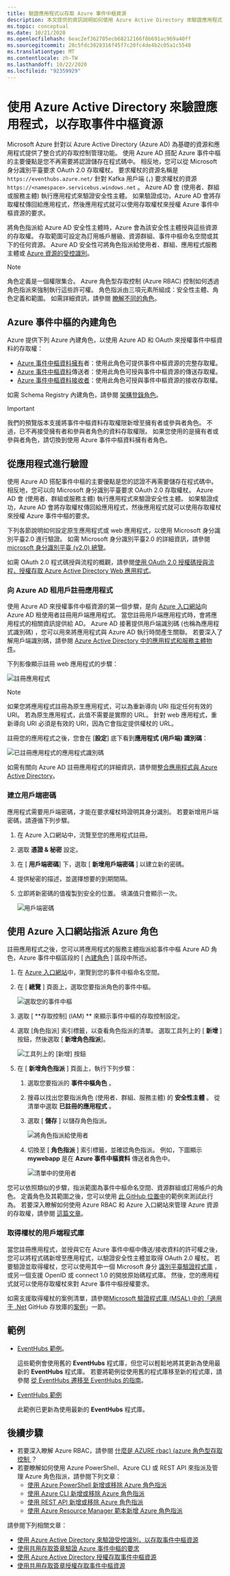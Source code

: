 ```yaml
---
title: 驗證應用程式以存取 Azure 事件中樞資源
description: 本文提供的資訊說明如何使用 Azure Active Directory 來驗證應用程式，以存取 Azure 事件中樞資源
ms.topic: conceptual
ms.date: 10/21/2020
ms.openlocfilehash: 6eac2ef362705ecb68212166f8b691ac969a40ff
ms.sourcegitcommit: 28c5fdc3828316f45f7c20fc4de4b2c05a1c5548
ms.translationtype: MT
ms.contentlocale: zh-TW
ms.lasthandoff: 10/22/2020
ms.locfileid: "92359929"
---
```

# <a name="authenticate-an-application-with-azure-active-directory-to-access-event-hubs-resources"></a>使用 Azure Active Directory 來驗證應用程式，以存取事件中樞資源
Microsoft Azure 針對以 Azure Active Directory (Azure AD) 為基礎的資源和應用程式提供了整合式的存取控制管理功能。 使用 Azure AD 搭配 Azure 事件中樞的主要優點是您不再需要將認證儲存在程式碼中。 相反地，您可以從 Microsoft 身分識別平臺要求 OAuth 2.0 存取權杖。 要求權杖的資源名稱是 `https://eventhubs.azure.net/` 針對 Kafka 用戶端 (，) 要求權杖的資源 `https://<namespace>.servicebus.windows.net` 。 Azure AD 會 (使用者、群組或服務主體) 執行應用程式來驗證安全性主體。 如果驗證成功，Azure AD 會將存取權杖傳回給應用程式，然後應用程式就可以使用存取權杖來授權 Azure 事件中樞資源的要求。

將角色指派給 Azure AD 安全性主體時，Azure 會為該安全性主體授與這些資源的存取權。 存取範圍可設定為訂用帳戶層級、資源群組、事件中樞命名空間或其下的任何資源。 Azure AD 安全性可將角色指派給使用者、群組、應用程式服務主體或 [Azure 資源的受控識別](../active-directory/managed-identities-azure-resources/overview.md)。 

> [!NOTE]
> 角色定義是一個權限集合。 Azure 角色型存取控制 (Azure RBAC) 控制如何透過角色指派來強制執行這些許可權。 角色指派由三項元素所組成：安全性主體、角色定義和範圍。 如需詳細資訊，請參閱 [瞭解不同的角色](../role-based-access-control/overview.md)。

## <a name="built-in-roles-for-azure-event-hubs"></a>Azure 事件中樞的內建角色
Azure 提供下列 Azure 內建角色，以使用 Azure AD 和 OAuth 來授權事件中樞資料的存取權：

- [Azure 事件中樞資料擁有](../role-based-access-control/built-in-roles.md#azure-event-hubs-data-owner)者：使用此角色可提供事件中樞資源的完整存取權。
- [Azure 事件中樞資料](../role-based-access-control/built-in-roles.md#azure-event-hubs-data-sender)傳送者：使用此角色可授與事件中樞資源的傳送存取權。
- [Azure 事件中樞資料接收者](../role-based-access-control/built-in-roles.md#azure-event-hubs-data-receiver)：使用此角色可授與事件中樞資源的接收存取權。   

如需 Schema Registry 內建角色，請參閱 [架構登錄角色](schema-registry-overview.md#azure-role-based-access-control)。

> [!IMPORTANT]
> 我們的預覽版本支援將事件中樞資料存取權限新增至擁有者或參與者角色。 不過，已不再接受擁有者和參與者角色的資料存取權限。 如果您使用的是擁有者或參與者角色，請切換到使用 Azure 事件中樞資料擁有者角色。


## <a name="authenticate-from-an-application"></a>從應用程式進行驗證
使用 Azure AD 搭配事件中樞的主要優點是您的認證不再需要儲存在程式碼中。 相反地，您可以向 Microsoft 身分識別平臺要求 OAuth 2.0 存取權杖。 Azure AD 會 (使用者、群組或服務主體) 執行應用程式來驗證安全性主體。 如果驗證成功，Azure AD 會將存取權杖傳回給應用程式，然後應用程式就可以使用存取權杖來授權 Azure 事件中樞的要求。

下列各節說明如何設定原生應用程式或 web 應用程式，以使用 Microsoft 身分識別平臺2.0 進行驗證。 如需 Microsoft 身分識別平臺2.0 的詳細資訊，請參閱 [microsoft 身分識別平臺 (v2.0) 總覽](../active-directory/develop/v2-overview.md)。

如需 OAuth 2.0 程式碼授與流程的概觀，請參閱[使用 OAuth 2.0 授權碼授與流程，授權存取 Azure Active Directory Web 應用程式](../active-directory/develop/v2-oauth2-auth-code-flow.md)。

### <a name="register-your-application-with-an-azure-ad-tenant"></a>向 Azure AD 租用戶註冊應用程式
使用 Azure AD 來授權事件中樞資源的第一個步驟，是向 [Azure 入口網站](https://portal.azure.com/)向 Azure AD 租使用者註冊用戶端應用程式。 當您註冊用戶端應用程式時，會將應用程式的相關資訊提供給 AD。 Azure AD 接著提供用戶端識別碼 (也稱為應用程式識別碼) ，您可以用來將應用程式與 Azure AD 執行時間產生關聯。 若要深入了解用戶端識別碼，請參閱 [Azure Active Directory 中的應用程式和服務主體物件](../active-directory/develop/app-objects-and-service-principals.md)。 

下列影像顯示註冊 web 應用程式的步驟：

![註冊應用程式](./media/authenticate-application/app-registrations-register.png)

> [!Note]
> 如果您將應用程式註冊為原生應用程式，可以為重新導向 URI 指定任何有效的 URI。 若為原生應用程式，此值不需要是實際的 URL。 針對 web 應用程式，重新導向 URI 必須是有效的 URI，因為它會指定提供權杖的 URL。

註冊您的應用程式之後，您會在 [**設定**] 底下看到**應用程式 (用戶端) 識別碼**：

![已註冊應用程式的應用程式識別碼](./media/authenticate-application/application-id.png)

如需有關向 Azure AD 註冊應用程式的詳細資訊，請參閱[整合應用程式與 Azure Active Directory](../active-directory/develop/quickstart-register-app.md)。


### <a name="create-a-client-secret"></a>建立用戶端密碼   
應用程式需要用戶端密碼，才能在要求權杖時證明其身分識別。 若要新增用戶端密碼，請遵循下列步驟。

1. 在 Azure 入口網站中，流覽至您的應用程式註冊。
1. 選取 **憑證 & 秘密** 設定。
1. 在 [ **用戶端密碼**] 下，選取 [ **新增用戶端密碼** ] 以建立新的密碼。
1. 提供秘密的描述，並選擇想要的到期間隔。
1. 立即將新密碼的值複製到安全的位置。 填滿值只會顯示一次。

    ![用戶端密碼](./media/authenticate-application/client-secret.png)


## <a name="assign-azure-roles-using-the-azure-portal"></a>使用 Azure 入口網站指派 Azure 角色  
註冊應用程式之後，您可以將應用程式的服務主體指派給事件中樞 Azure AD 角色，Azure 事件中樞區段的 [ [內建角色](#built-in-roles-for-azure-event-hubs) ] 區段中所述。 

1. 在 [Azure 入口網站](https://portal.azure.com/)中，瀏覽到您的事件中樞命名空間。
2. 在 [ **總覽** ] 頁面上，選取您要指派角色的事件中樞。

    ![選取您的事件中樞](./media/authenticate-application/select-event-hub.png)
1. 選取 [ **存取控制] (IAM) ** 來顯示事件中樞的存取控制設定。 
1. 選取 [角色指派] 索引標籤，以查看角色指派的清單。 選取工具列上的 [ **新增** ] 按鈕，然後選取 [ **新增角色指派**]。 

    ![工具列上的 [新增] 按鈕](./media/authenticate-application/role-assignments-add-button.png)
1. 在 [ **新增角色指派** ] 頁面上，執行下列步驟：
    1. 選取您要指派的 **事件中樞角色** 。 
    1. 搜尋以找出您要指派角色 (使用者、群組、服務主體) 的 **安全性主體** 。 從清單中選取 **已註冊的應用程式** 。 
    1. 選取 [ **儲存** ] 以儲存角色指派。 

        ![將角色指派給使用者](./media/authenticate-application/assign-role-to-user.png)
    4. 切換至 [ **角色指派** ] 索引標籤，並確認角色指派。 例如，下圖顯示 **mywebapp** 是在 **Azure 事件中樞資料** 傳送者角色中。 
        
        ![清單中的使用者](./media/authenticate-application/user-in-list.png)

您可以依照類似的步驟，指派範圍為事件中樞命名空間、資源群組或訂用帳戶的角色。 定義角色及其範圍之後，您可以使用 [此 GitHub 位置中](https://github.com/Azure/azure-event-hubs/tree/master/samples/DotNet/Microsoft.Azure.EventHubs/Rbac)的範例來測試此行為。 若要深入瞭解如何使用 Azure RBAC 和 Azure 入口網站來管理 Azure 資源的存取權，請參閱 [這篇文章](..//role-based-access-control/role-assignments-portal.md)。 


### <a name="client-libraries-for-token-acquisition"></a>取得權杖的用戶端程式庫  
當您註冊應用程式，並授與它在 Azure 事件中樞中傳送/接收資料的許可權之後，您可以將程式碼新增至應用程式，以驗證安全性主體並取得 OAuth 2.0 權杖。 若要驗證並取得權杖，您可以使用其中一個 Microsoft 身分 [識別平臺驗證程式庫](../active-directory/develop/reference-v2-libraries.md) ，或另一個支援 OpenID 或 connect 1.0 的開放原始碼程式庫。 然後，您的應用程式就可以使用存取權杖來對 Azure 事件中樞授權要求。

如需支援取得權杖的案例清單，請參閱[Microsoft 驗證程式庫 (MSAL) 中的「適用于 .Net](https://github.com/AzureAD/microsoft-authentication-library-for-dotnet) GitHub 存放庫的[案例](https://aka.ms/msal-net-scenarios)」一節。

## <a name="samples"></a>範例
- [EventHubs 範例](https://github.com/Azure/azure-event-hubs/tree/master/samples/DotNet/Microsoft.Azure.EventHubs/Rbac)。 
    
    這些範例會使用舊的 **EventHubs** 程式庫，但您可以輕鬆地將其更新為使用最新的 **EventHubs** 程式庫。 若要將範例從使用舊的程式庫移至新的程式庫，請參閱 [從 EventHubs 遷移至 EventHubs 的指南](https://github.com/Azure/azure-sdk-for-net/blob/master/sdk/eventhub/Azure.Messaging.EventHubs/MigrationGuide.md)。
- [EventHubs 範例](https://github.com/Azure/azure-event-hubs/tree/master/samples/DotNet/Azure.Messaging.EventHubs/ManagedIdentityWebApp)

    此範例已更新為使用最新的 **EventHubs** 程式庫。

## <a name="next-steps"></a>後續步驟
- 若要深入瞭解 Azure RBAC，請參閱 [什麼是 AZURE rbac)  (azure 角色型存取控制 ](../role-based-access-control/overview.md)？
- 若要瞭解如何使用 Azure PowerShell、Azure CLI 或 REST API 來指派及管理 Azure 角色指派，請參閱下列文章：
    - [使用 Azure PowerShell 新增或移除 Azure 角色指派](../role-based-access-control/role-assignments-powershell.md)  
    - [使用 Azure CLI 新增或移除 Azure 角色指派](../role-based-access-control/role-assignments-cli.md)
    - [使用 REST API 新增或移除 Azure 角色指派](../role-based-access-control/role-assignments-rest.md)
    - [使用 Azure Resource Manager 範本新增 Azure 角色指派](../role-based-access-control/role-assignments-template.md)

請參閱下列相關文章：
- [使用 Azure Active Directory 來驗證受控識別，以存取事件中樞資源](authenticate-managed-identity.md)
- [使用共用存取簽章驗證 Azure 事件中樞的要求](authenticate-shared-access-signature.md)
- [使用 Azure Active Directory 授權存取事件中樞資源](authorize-access-azure-active-directory.md)
- [使用共用存取簽章授權存取事件中樞資源](authorize-access-shared-access-signature.md)
